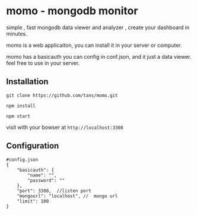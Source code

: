 # momo - mongodb monitor

simple , fast mongodb data viewer and analyzer , create your dashboard in minutes.

momo is a web applicaiton, you can install it in your server or computer.

momo has a basicauth you can config in conf.json, and it just a data viewer. feel free to use in your server.

## Installation

`git clone https://github.com/tans/momo.git`

`npm install`

`npm start`

visit with your bowser at `http://localhost:3308`

## Configuration

```
#config.json
{
    "basicauth": {
        "name": "",
        "password": ""
    },
    "port": 3308,  //listen port
    "mongourl": "localhost", //  mongo url
    "limit": 100
}

```


